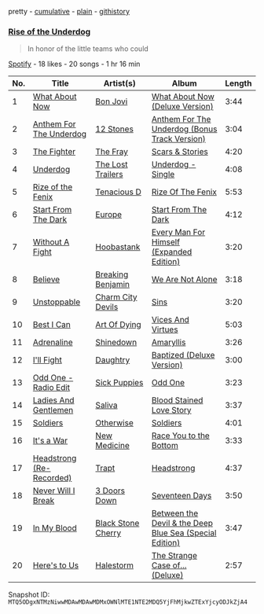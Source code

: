 pretty - [cumulative](/playlists/cumulative/37i9dQZF1DX0IbLOJtWiun.md) - [plain](/playlists/plain/37i9dQZF1DX0IbLOJtWiun) - [githistory](https://github.githistory.xyz/mackorone/spotify-playlist-archive/blob/main/playlists/plain/37i9dQZF1DX0IbLOJtWiun)

### [Rise of the Underdog](https://open.spotify.com/playlist/37i9dQZF1DX0IbLOJtWiun)

> In honor of the little teams who could

[Spotify](https://open.spotify.com/user/spotify) - 18 likes - 20 songs - 1 hr 16 min

| No. | Title | Artist(s) | Album | Length |
|---|---|---|---|---|
| 1 | [What About Now](https://open.spotify.com/track/2wDG5STU4yPWUY2g3dwMdv) | [Bon Jovi](https://open.spotify.com/artist/58lV9VcRSjABbAbfWS6skp) | [What About Now \(Deluxe Version\)](https://open.spotify.com/album/1RQ4QHvRTEeaIIqARjCea1) | 3:44 |
| 2 | [Anthem For The Underdog](https://open.spotify.com/track/6FFwt1ea9hJ4MfMQLywahm) | [12 Stones](https://open.spotify.com/artist/0DrXhci3WAyo0WJv1RBOG6) | [Anthem For The Underdog \(Bonus Track Version\)](https://open.spotify.com/album/2Qp0yu0Uaw3C83YNYqfgdv) | 3:04 |
| 3 | [The Fighter](https://open.spotify.com/track/6vjx106C6hEmiw2qapyPFV) | [The Fray](https://open.spotify.com/artist/0zOcE3mg9nS6l3yxt1Y0bK) | [Scars & Stories](https://open.spotify.com/album/1Nu3r7EuveXog0rPvXExSF) | 4:20 |
| 4 | [Underdog](https://open.spotify.com/track/0C8lb6I28tiXq6eH5z3EcR) | [The Lost Trailers](https://open.spotify.com/artist/3A5urS1Gh3qwxSvQgCx9ow) | [Underdog \- Single](https://open.spotify.com/album/2Plu4lGL3fokd7bZqNMEVf) | 4:08 |
| 5 | [Rize of the Fenix](https://open.spotify.com/track/478d70Vg2ljAG28eeDp2w5) | [Tenacious D](https://open.spotify.com/artist/1XpDYCrUJnvCo9Ez6yeMWh) | [Rize Of The Fenix](https://open.spotify.com/album/0H6G98SKzREy6AJBAi9srx) | 5:53 |
| 6 | [Start From The Dark](https://open.spotify.com/track/0MXqBHKxoZj3yD2ebJN7tn) | [Europe](https://open.spotify.com/artist/7Js6Lde8thlIHXggv2SCBz) | [Start From The Dark](https://open.spotify.com/album/0A6mpWlW6Io0qf2tB5y8qE) | 4:12 |
| 7 | [Without A Fight](https://open.spotify.com/track/7hH17WLxQlXuWgtmbLBURa) | [Hoobastank](https://open.spotify.com/artist/2MqhkhX4npxDZ62ObR5ELO) | [Every Man For Himself \(Expanded Edition\)](https://open.spotify.com/album/6Z4FW5yorog5BtKsptAd47) | 3:20 |
| 8 | [Believe](https://open.spotify.com/track/3lMiBDoKSRJfSrP6mLqGut) | [Breaking Benjamin](https://open.spotify.com/artist/5BtHciL0e0zOP7prIHn3pP) | [We Are Not Alone](https://open.spotify.com/album/39FF5RewRO5F3OoNlWSQik) | 3:18 |
| 9 | [Unstoppable](https://open.spotify.com/track/6YsqtuCZ2lvfrWXpCXMUAn) | [Charm City Devils](https://open.spotify.com/artist/6oGScNAdDsfnfY0N4y0Zls) | [Sins](https://open.spotify.com/album/4LbfY5lYoGoXKRwIWIZrY3) | 3:20 |
| 10 | [Best I Can](https://open.spotify.com/track/03h0HCkZ4LLwDJtnBuRBOk) | [Art Of Dying](https://open.spotify.com/artist/28DlNBW2UlEVVgTuCcYtTe) | [Vices And Virtues](https://open.spotify.com/album/1Mjuv5UjTnJrDA9bR0nfMN) | 5:03 |
| 11 | [Adrenaline](https://open.spotify.com/track/5oJrV0mGkw9dilk96X3W0c) | [Shinedown](https://open.spotify.com/artist/70BYFdaZbEKbeauJ670ysI) | [Amaryllis](https://open.spotify.com/album/2WvIDc4wdKshyFh2EzLAs0) | 3:26 |
| 12 | [I'll Fight](https://open.spotify.com/track/5SYb42keVyr5S9smozZRWl) | [Daughtry](https://open.spotify.com/artist/5P5FTygHyx2G57oszR3Wot) | [Baptized \(Deluxe Version\)](https://open.spotify.com/album/6UTadUeCxnizkSKAS1VHs4) | 3:00 |
| 13 | [Odd One \- Radio Edit](https://open.spotify.com/track/3LZyyHny3j4GUVsdGnhVcJ) | [Sick Puppies](https://open.spotify.com/artist/7qAcXJgt1PWnxwUgxMdyuk) | [Odd One](https://open.spotify.com/album/5TT6f2EM0jMJ8U4CSSlQuE) | 3:23 |
| 14 | [Ladies And Gentlemen](https://open.spotify.com/track/48ncRBVLgiu8MY7O70VVw5) | [Saliva](https://open.spotify.com/artist/5S6hjAxgxjsLylsTtMIimO) | [Blood Stained Love Story](https://open.spotify.com/album/1JA2ZEDY4s6N08dbLCrbAz) | 3:37 |
| 15 | [Soldiers](https://open.spotify.com/track/1iWgFnhR0oW5Mup8yXDAPW) | [Otherwise](https://open.spotify.com/artist/1OVyBGCKn7vObVIVPXcmLa) | [Soldiers](https://open.spotify.com/album/6wI2K6ApwaqRa80EEQlLzZ) | 4:01 |
| 16 | [It's a War](https://open.spotify.com/track/3UdxCgnOWXuVkOn1eZCSaI) | [New Medicine](https://open.spotify.com/artist/3driPpCh1JEUnPFKGyHXDr) | [Race You to the Bottom](https://open.spotify.com/album/13eNs79hvWC8FB96ekbAVy) | 3:33 |
| 17 | [Headstrong \(Re\-Recorded\)](https://open.spotify.com/track/3UW3ujzllPV9vXJfRsbpBu) | [Trapt](https://open.spotify.com/artist/1UdQqCUR7RwB9YYJONwbdM) | [Headstrong](https://open.spotify.com/album/7iK149AHO75QfxntFk3rIW) | 4:37 |
| 18 | [Never Will I Break](https://open.spotify.com/track/5LM6Xr25UY3dkPyRTKqZe4) | [3 Doors Down](https://open.spotify.com/artist/2RTUTCvo6onsAnheUk3aL9) | [Seventeen Days](https://open.spotify.com/album/067UgzF9Nbn25xHpY2DJdG) | 3:50 |
| 19 | [In My Blood](https://open.spotify.com/track/2iIDpuiFj86WKpK6eKyzTP) | [Black Stone Cherry](https://open.spotify.com/artist/6WMo39FU3nrpSz3qMgRKug) | [Between the Devil & the Deep Blue Sea \(Special Edition\)](https://open.spotify.com/album/5VppVyy751PTQWrfJbrJ4H) | 3:47 |
| 20 | [Here's to Us](https://open.spotify.com/track/0a5UnIvDUBzqwUduJsouRy) | [Halestorm](https://open.spotify.com/artist/6om12Ev5ppgoMy3OYSoech) | [The Strange Case of..\. \(Deluxe\)](https://open.spotify.com/album/4TyrGrbnsOVKOXVut2huz2) | 2:57 |

Snapshot ID: `MTQ5ODgxNTMzNiwwMDAwMDAwMDMxOWNlMTE1NTE2MDQ5YjFhMjkwZTExYjcyODJkZjA4`
